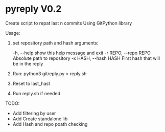 # pyreply V0.2
Create script to repat last n commits
Using GitPython library

Usage:
1. set repository path and hash arguments:
   
     -h, --help            show this help message and exit
     -r REPO, --repo REPO  Absolute path to repository
     -x HASH, --hash HASH  First hash that will be in the reply

3. Run: python3 gitreply.py > reply.sh
4. Reset to last_hast
5. Run reply.sh if needed

TODO:
- Add filtering by user
- Add Create standalone lib
- Add Hash and repo poath checking
